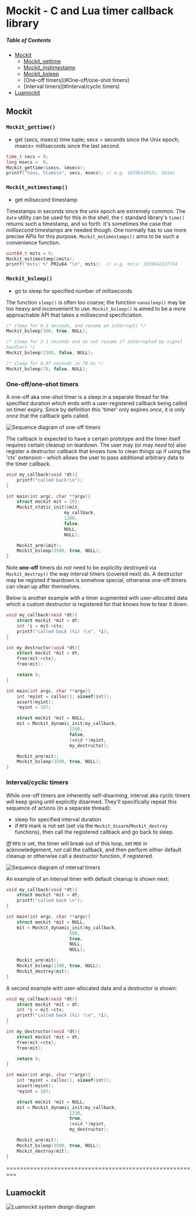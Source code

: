 Mockit - C and Lua timer callback library
==================================================

##### Table of Contents  
* [Mockit](#Mockit)  
    * [Mockit_gettime](#Mockit_gettime)  
    * [Mockit_mstimestamp](#Mockit_mstimestamp)  
    * [Mockit_bsleep](#Mockit_bsleep)  
    * [One-off timers](#One-off/one-shot timers)  
    * [Interval timers](#Interval/cyclic timers)  
* [Luamockit](#Luamockit)


Mockit
--------

### `Mockit_gettime()`

 * get (secs, msecs) time tuple; secs = seconds since 
   the Unix epoch; msecs= milliseconds since the last second.

```C
time_t secs = 0;
long msecs =  0;
Mockit_gettime(&secs, &msecs);
printf("%zus, %lums\n", secs, msecs); // e.g. 1659641952s, 561ms
```

### `Mockit_mstimestamp()`

* get milisecond timestamp

Timestamps in seconds since the unix epoch are extremely common. The
`date` utility can be used for this in the shell, the `C` standard
library's `time()` returns such a timestamp, and so forth.
It's sometimes the case that _millisecond_ timestamps are needed
though. One normally has to use more precise APIs for this purpose. 
`Mockit_mstimestamps()` aims to be such a convenience function.

```C
uint64_t msts = 0;
Mockit_mstimestamp(&msts);
printf("msts: %" PRIu64 "\n", msts);  // e.g. msts: 1659642227734
```

### `Mockit_bsleep()`

 * go to sleep for specified number of milliseconds

The function `sleep()` is often too coarse; the function `nanosleep()`
may be too heavy and inconvenient to use. `Mockit_bsleep()` is aimed
to be a more approachable API that takes a millisecond specificiation.
```C
/* sleep for 0.3 seconds, and resume on interrupts */
Mockit_bsleep(300, true, NULL);

/* sleep for 2.1 seconds and do not resume if interrupted by signal
handlers */
Mockit_bsleep(2100, false, NULL);

/* sleep for 0.07 seconds ie 70 ms */
Mockit_bsleep(70, false, NULL);
```

### One-off/one-shot timers

A one-off aka one-shot timer is a sleep in a separate thread for the
specified duration which ends with a user-registered callback being
called on timer expiry. Since by definition this 'timer' only expires
_once_, it is only _once_ that the callback gets called.

![Sequence diagram of one-off timers](mockit_one-off_timer.svg "One-off timers")

The callback is expected to have a certain prototype and the timer
itself requires certain cleanup on teardown. The user may (or may
_need_ to) also register a destructor callback that knows how to clean
things up if using the 'ctx' extension - which allows the user to pass
additional arbitrary data to the timer callback.
```C
void my_callback(void *dt){
    printf("called back!\n");
}

int main(int argc, char **argv){
    struct mockit mit = {0};
    Mockit_static_init(&mit,
                      my_callback,
                      1200,
                      false,
                      NULL,
                      NULL);

    Mockit_arm(&mit);
    Mockit_bsleep(3500, true, NULL);
}
```

Note **one-off** timers do _not_ need to be explicitly destroyed via
`Mockit_destroy()` the way interval timers (covered next) do. A
destructor may be registed if teardown is somehow special, otherwise
one-off timers can clean up after themselves.

Below is another example with a timer augmented with user-allocated
data which a custom destructor is registered for that knows how to
tear it down.
```C
void my_callback(void *dt){
    struct mockit *mit = dt;
    int *i = mit->ctx;
    printf("called back (%i) !\n", *i);
}

int my_destructor(void *dt){
    struct mockit *mit = dt;
    free(mit->ctx);
    free(mit);

    return 0;
}

int main(int argc, char **argv){
    int *myint = calloc(1, sizeof(int));
    assert(myint);
    *myint = 187;

    struct mockit *mit = NULL;
    mit = Mockit_dynamic_init(my_callback,
                        1200,
                        false,
                        (void *)myint,
                        my_destructor);

    Mockit_arm(mit);
    Mockit_bsleep(3500, true, NULL);
}
```

### Interval/cyclic timers

While one-off timers are inherently self-disarming, interval aka
cyclic timers will keep going until explicitly disarmed.
They'll specifically repeat this sequence of actions (in a separate
thread):
 * sleep for specified interval duration
 * if `MFD` mark is not set (set via the
   `Mockit_disarm`/`Mockit_destroy` functions), then
   call the registered callback and go back to sleep.

_Iff_ `MFD` _is_ set, the timer will break out of this loop, set `MOD`
in acknowledgement, _not_ call the callback, and then perform either
default cleanup or otherwise call a destructor function, if
registered.

![Sequence diagram of interval timers](mockit_interval_timer.svg "Interval timers")

An example of an interval timer with default cleanup is shown next:
```C
void my_callback(void *dt){
    struct mockit *mit = dt;
    printf("called back \n");
}

int main(int argc, char **argv){
    struct mockit *mit = NULL;
    mit = Mockit_dynamic_init(my_callback,
                        500,
                        true,
                        NULL,
                        NULL);

    Mockit_arm(mit);
    Mockit_bsleep(1300, true, NULL);
    Mockit_destroy(mit);
}
```


A second example with user-allocated data and a destructor is shown:
```C
void my_callback(void *dt){
    struct mockit *mit = dt;
    int *i = mit->ctx;
    printf("called back (%i) !\n", *i);
}

int my_destructor(void *dt){
    struct mockit *mit = dt;
    free(mit->ctx);
    free(mit);

    return 0;
}

int main(int argc, char **argv){
    int *myint = calloc(1, sizeof(int));
    assert(myint);
    *myint = 187;

    struct mockit *mit = NULL;
    mit = Mockit_dynamic_init(my_callback,
                        1230,
                        true,
                        (void *)myint,
                        my_destructor);

    Mockit_arm(mit);
    Mockit_bsleep(3500, true, NULL);
    Mockit_destroy(mit);
}
```

=========================================================

Luamockit
-----------

![Luamockit system design diagram](luamockit.svg "Luamockit
design diagram")



